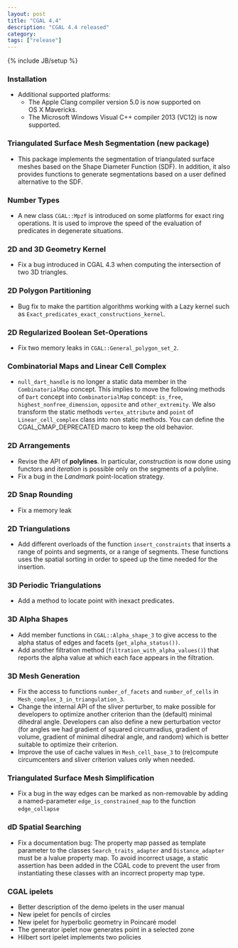 ```yaml
---
layout: post
title: "CGAL 4.4"
description: "CGAL 4.4 released"
category:
tags: ["release"]
---
```

{% include JB/setup %}
<h3>Installation</h3>
<ul>
  <li>Additional supported platforms:
    <ul>
      <li>The Apple Clang compiler version 5.0 is now supported on
        OS X Mavericks.</li>
      <li>The Microsoft Windows Visual C++ compiler 2013 (VC12) is now
        supported.</li>
    </ul>
  </li>
</ul>
<h3>Triangulated Surface Mesh Segmentation (new package)</h3>
<ul>
  <li> This package implements the segmentation of triangulated surface meshes
    based on the Shape Diameter Function (SDF). In addition, it also provides
    functions to generate segmentations based on a user defined alternative
    to the SDF.
  </li>
</ul>


<h3>Number Types</h3>
<ul>
  <li> A new class <code>CGAL::Mpzf</code> is introduced on some platforms
    for exact ring operations. It is used to improve the speed of the
    evaluation of predicates in degenerate situations.</li>
</ul>

<h3>2D and 3D Geometry Kernel </h3>
<ul>
  <li> Fix a bug introduced in CGAL 4.3 when computing the intersection
    of two 3D triangles.</li>
</ul>

<h3>2D Polygon Partitioning</h3>
<ul>
  <li>Bug fix to make the partition algorithms working with a Lazy kernel such as
    <code>Exact_predicates_exact_constructions_kernel</code>.
  </li>
</ul>

<h3>2D Regularized Boolean Set-Operations</h3>
<ul>
  <li>Fix two memory leaks in
    <code>CGAL::General_polygon_set_2</code>.
  </li>
</ul>

<h3>Combinatorial Maps and Linear Cell Complex</h3>
<ul>
  <li> <code>null_dart_handle</code> is no longer a static data member in
    the <code>CombinatorialMap</code> concept. This implies to move the
    following methods of <code>Dart</code> concept
    into <code>CombinatorialMap</code>
    concept: <code>is_free</code>, <code>highest_nonfree_dimension</code>,
    <code>opposite</code> and <code>other_extremity</code>. We also
    transform the static methods <code>vertex_attribute</code>
    and <code>point</code> of <code>Linear_cell_complex</code> class into
    non static methods. You can define the CGAL_CMAP_DEPRECATED macro to
    keep the old behavior.
  </li>
</ul>

<h3>2D Arrangements</h3>
<ul>
  <li> Revise the API of <b>polylines</b>. In particular,
    <i>construction</i> is now done using functors
    and <i>iteration</i> is possible only on the segments of a
    polyline.
  <li>Fix a bug in the <i>Landmark</i> point-location strategy.</li>
</ul>

<h3>2D Snap Rounding</h3>
<ul>
  <li>Fix a memory leak</li>
</ul>

<h3>2D Triangulations</h3>
<ul>
  <li>Add different overloads of the function <code>insert_constraints</code>
    that inserts a range of points and segments, or a range of segments.
    These functions uses the spatial sorting in order to speed
    up the time needed for the insertion.
  </li>
</ul>

<h3>3D Periodic Triangulations</h3>
<ul>
  <li>Add a method to locate point with inexact predicates.
  </li>
</ul>

<h3>3D Alpha Shapes</h3>
<ul>
  <li> Add member functions in <code>CGAL::Alpha_shape_3</code> to give
    access to the alpha status of edges and facets
    (<code>get_alpha_status())</code>.</li>
  <li> Add another filtration method
    (<code>filtration_with_alpha_values()</code>) that reports the
    alpha value at which each face appears in the filtration.</li>
</ul>

<h3>3D Mesh Generation</h3>
<ul>
  <li>Fix the access to functions <code>number_of_facets</code>
    and <code>number_of_cells</code> in
    <code>Mesh_complex_3_in_triangulation_3</code>.
  </li>
  <li>Change the internal API of the sliver perturber, to make possible
    for developers to optimize another criterion than the (default)
    minimal dihedral angle.  Developers can also define a new
    perturbation vector (for angles we had gradient of squared
    circumradius, gradient of volume, gradient of minimal dihedral
    angle, and random) which is better suitable to optimize their
    criterion.
  </li>
  <li>Improve the use of cache values in <code>Mesh_cell_base_3</code> to
    (re)compute circumcenters and sliver criterion values only when
    needed.
  </li>
</ul>

<h3>Triangulated Surface Mesh Simplification</h3>
<ul>
  <li>Fix a bug in the way edges can be marked as non-removable by adding
    a named-parameter <code>edge_is_constrained_map</code> to the function
    <code>edge_collapse</code></li>
</ul>

<h3>dD Spatial Searching</h3>
<ul>
  <li>Fix a documentation bug: The property map passed as template
    parameter to the classes
    <code>Search_traits_adapter</code> and <code>Distance_adapter</code>
    must be a lvalue property map. To avoid incorrect usage, a static
    assertion has been added in the CGAL code to prevent the user from
    instantiating these classes with an incorrect property map type.</li>
</ul>

<h3>CGAL ipelets</h3>
<ul>
  <li> Better description of the demo ipelets in the user manual     </li>
  <li> New ipelet for pencils of circles</li>
  <li> New ipelet for hyperbolic geometry in Poincaré model</li>
  <li> The generator ipelet now generates point in a selected zone</li>
  <li> Hilbert sort ipelet implements two policies</li>
</ul>
